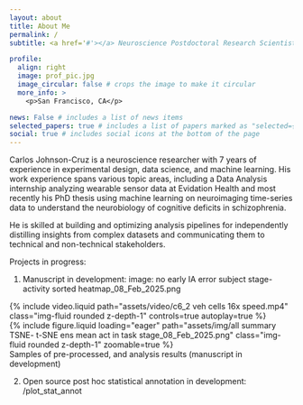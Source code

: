 ```yaml
---
layout: about
title: About Me
permalink: /
subtitle: <a href='#'></a> Neuroscience Postdoctoral Research Scientist at UCSF.

profile:
  align: right
  image: prof_pic.jpg
  image_circular: false # crops the image to make it circular
  more_info: >
    <p>San Francisco, CA</p>

news: False # includes a list of news items
selected_papers: true # includes a list of papers marked as "selected={true}"
social: true # includes social icons at the bottom of the page
---
```


  Carlos Johnson-Cruz is a neuroscience researcher with 7 years of experience in experimental design, data science, and machine learning. His work experience spans various topic areas, including a Data Analysis internship analyzing wearable sensor data at Evidation Health and most recently his PhD thesis using machine learning on neuroimaging time-series data to understand the neurobiology of cognitive deficits in schizophrenia.
  
   He is skilled at building and optimizing analysis pipelines for independently distilling insights from complex datasets and communicating them to technical and non-technical stakeholders. 
   
  Projects in progress:

   1) Manuscript in development: 
image: no early IA error subject stage-activity sorted heatmap_08_Feb_2025.png

<div class="row mt-3">
    <div class="col-sm mt-3 mt-md-0">
        {% include video.liquid path="assets/video/c6_2 veh cells 16x speed.mp4" class="img-fluid rounded z-depth-1" controls=true autoplay=true %}
    </div>
    <div class="col-sm mt-3 mt-md-0">
      {% include figure.liquid loading="eager" path="assets/img/all summary TSNE- t-SNE ens mean act in task stage_08_Feb_2025.png" class="img-fluid rounded z-depth-1" zoomable=true %}
      </div>
</div>
<div class="caption">
    Samples of pre-processed, and analysis results (manuscript in development)
</div>

   2) Open source post hoc statistical annotation in development: /plot_stat_annot